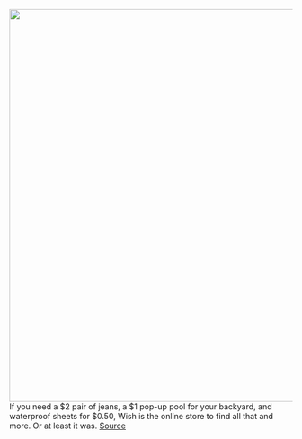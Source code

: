 <img src='https://cdn.vox-cdn.com/thumbor/FFt82NfWp6rJdE384qDoUDO23eQ=/0x0:1852x1118/1200x800/filters:focal(778x411:1074x707)/cdn.vox-cdn.com/uploads/chorus_image/image/71068941/Screen_Shot_2022_07_08_at_10.15.52_AM.0.png' width='700px' /><br/>
If you need a $2 pair of jeans, a $1 pop-up pool for your backyard, and waterproof sheets for $0.50, Wish is the online store to find all that and more. Or at least it was.
<a href='https://www.theverge.com/2022/7/8/23200030/wish-ecommerce-shopping-marketplace-go-read-this'> Source <a/>